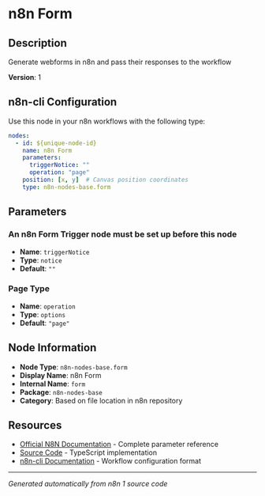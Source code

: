 # n8n Form

## Description

Generate webforms in n8n and pass their responses to the workflow

**Version**: 1

## n8n-cli Configuration

Use this node in your n8n workflows with the following type:

```yaml
nodes:
  - id: ${unique-node-id}
    name: n8n Form
    parameters:
      triggerNotice: ""
      operation: "page"
    position: [x, y]  # Canvas position coordinates
    type: n8n-nodes-base.form
```

## Parameters

### An n8n Form Trigger node must be set up before this node

- **Name**: `triggerNotice`
- **Type**: `notice`
- **Default**: `""`

### Page Type

- **Name**: `operation`
- **Type**: `options`
- **Default**: `"page"`


## Node Information

- **Node Type**: `n8n-nodes-base.form`
- **Display Name**: n8n Form
- **Internal Name**: `form`
- **Package**: `n8n-nodes-base`
- **Category**: Based on file location in n8n repository

## Resources

- [Official N8N Documentation](https://docs.n8n.io/integrations/builtin/app-nodes/n8n-nodes-base.form/) - Complete parameter reference
- [Source Code](https://github.com/n8n-io/n8n/blob/master/packages/nodes-base/nodes/Form/Form.node.ts) - TypeScript implementation
- [n8n-cli Documentation](https://github.com/edenreich/n8n-cli) - Workflow configuration format

---
*Generated automatically from n8n 1 source code*

